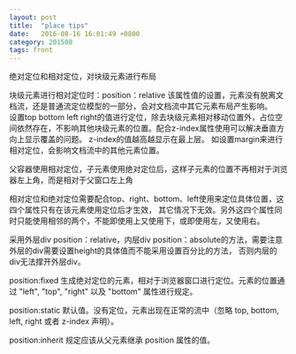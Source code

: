 ```yaml
---
layout: post
title:  "place tips"
date:   2016-08-16 16:01:49 +0800
category: 201508
tags: front
---
```

绝对定位和相对定位，对块级元素进行布局  

<!--break-->

块级元素进行相对定位时：position：relative 该属性值的设置，元素没有脱离文档流，还是普通流定位模型的一部分，会对文档流中其它元素布局产生影响。  
设置top bottom left right的值进行定位，除去块级元素相对移动位置外，占位空间依然存在，不影响其他块级元素的位置。配合z-index属性使用可以解决垂直方向上显示覆盖的问题。
z-index的值越高越显示在最上层。
如设置margin来进行相对定位，会影响文档流中的其他元素位置。

父容器使用相对定位，子元素使用绝对定位后，这样子元素的位置不再相对于浏览器左上角，而是相对于父窗口左上角

相对定位和绝对定位需要配合top、right、bottom、left使用来定位具体位置，这四个属性只有在该元素使用定位后才生效，
其它情况下无效。另外这四个属性同时只能使用相邻的两个，不能即使用上又使用下，或即使用左，又使用右。

采用外层div position：relative，内层div position：absolute的方法，需要注意外层的div需要设置height的具体值而不能采用设置百分比的方法，
否则内层的div无法撑开外层div。

position:fixed 生成绝对定位的元素，相对于浏览器窗口进行定位。元素的位置通过 "left", "top", "right" 以及 "bottom" 属性进行规定。

position:static 默认值。没有定位，元素出现在正常的流中（忽略 top, bottom, left, right 或者 z-index 声明）。

position:inherit  规定应该从父元素继承 position 属性的值。